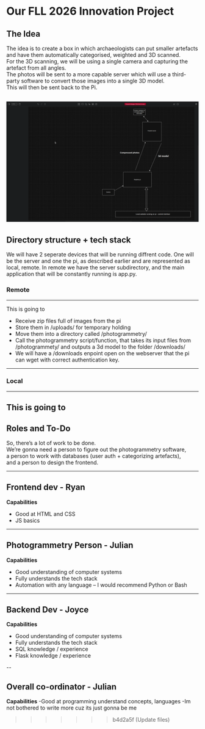 # Our FLL 2026 Innovation Project

## The Idea

The idea is to create a box in which archaeologists can put smaller artefacts and have them automatically categorised, weighted and 3D scanned.  
For the 3D scanning, we will be using a single camera and capturing the artefact from all angles.  
The photos will be sent to a more capable server which will use a third-party software to convert those images into a single 3D model.  
This will then be sent back to the Pi.

![diagram](diagram.png)
---
## Directory structure + tech stack
We will have 2 seperate devices that will be running diffrent code. One will be the server and one the pi, as described earlier and are represented as local, remote. In remote we have the server subdirectory, and the main application that will be constantly running is app.py.

### Remote
---
This is going to 
  - Receive zip files full of images from the pi
  - Store them in /uploads/ for temporary holding
  - Move them into a directory called /photogrammetry/
  - Call the photogrammetry script/function, that takes its input files from /photogrammety/ and outputs a 3d model to the folder /downloads/
  - We will have a /downloads enpoint open on the webserver that the pi can wget with correct authentication key.

---

### Local
---
This is going to
  - 
## Roles and To-Do

So, there’s a lot of work to be done.  
We’re gonna need a person to figure out the photogrammetry software,  
a person to work with databases (user auth + categorizing artefacts),  
and a person to design the frontend.

---

## Frontend dev - Ryan

**Capabilities**
- Good at HTML and CSS  
- JS basics

---

## Photogrammetry Person - Julian

**Capabilities**
- Good understanding of computer systems  
- Fully understands the tech stack  
- Automation with any language – I would recommend Python or Bash

---

## Backend Dev - Joyce

**Capabilities**
- Good understanding of computer systems  
- Fully understands the tech stack  
- SQL knowledge / experience  
- Flask knowledge / experience

--

## Overall co-ordinator - Julian

**Capabilities**
-Good at programming understand concepts, languages
-Im not bothered to write more cuz its just gonna be me



>>>>>>> b4d2a5f (Update files)
